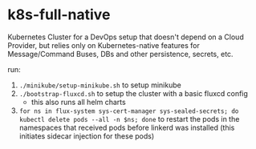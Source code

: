 # k8s-full-native
Kubernetes Cluster for a DevOps setup that doesn't depend on a Cloud Provider, but relies only on Kubernetes-native features for Message/Command Buses, DBs and other persistence, secrets, etc. 

run:

1. `./minikube/setup-minikube.sh` to setup minikube
2. `./bootstrap-fluxcd.sh` to setup the cluster with a basic fluxcd config
    - this also runs all helm charts
3. `for ns in flux-system sys-cert-manager sys-sealed-secrets; do kubectl delete pods --all -n $ns; done` to restart the pods in the namespaces that received pods before linkerd was installed (this initiates sidecar injection for these pods)
